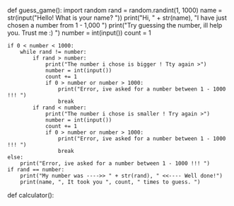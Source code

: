 def guess_game():
    import random
    rand = random.randint(1, 1000)
    name = str(input("Hello! What is your name? "))
    print("Hi, " + str(name), "I have just chosen a number from 1 - 1,000 ")
    print("Try guessing the number, ill help you.  Trust me :)  ")
    number = int(input())
    count = 1

    if 0 < number < 1000:
        while rand != number:
            if rand > number:
                print("The number i chose is bigger ! Tty again >")
                number = int(input())
                count += 1
                if 0 > number or number > 1000:
                    print("Error, ive asked for a number between 1 - 1000 !!! ")
                    break
            if rand < number:
                print("The number i chose is smaller ! Try again >")
                number = int(input())
                count += 1
                if 0 > number or number > 1000:
                    print("Error, ive asked for a number between 1 - 1000 !!! ")
                    break
    else:
        print("Error, ive asked for a number between 1 - 1000 !!! ")
    if rand == number:
        print("My number was ---->> " + str(rand), " <<---- Well done!")
        print(name, ", It took you ", count, " times to guess. ")

def calculator():
